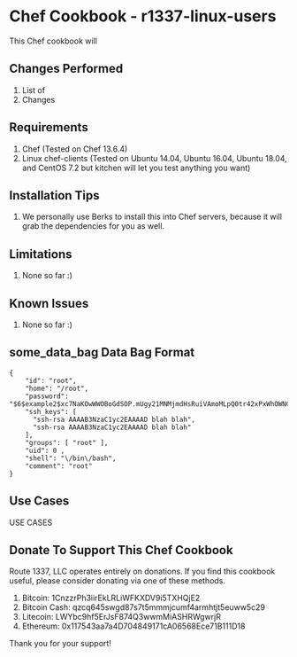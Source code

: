 Chef Cookbook - r1337-linux-users
==============
This Chef cookbook will

Changes Performed
------------
1. List of
2. Changes

Requirements
------------
1. Chef (Tested on Chef 13.6.4)
2. Linux chef-clients (Tested on Ubuntu 14.04, Ubuntu 16.04, Ubuntu 18.04, and CentOS 7.2 but kitchen will let you test anything you want)

Installation Tips
------------

1. We personally use Berks to install this into Chef servers, because it will grab the dependencies for you as well.

Limitations
------------
1. None so far :)

Known Issues
------------
1. None so far :)

some_data_bag Data Bag Format
------------

    {
        "id": "root",
        "home": "/root",
        "password": "$6$example2$xc7NaKOwWWOBoGdSOP.mUgy21MNMjmdHsRuiVAmoMLpQ0tr42xPxWhOWNCPvCClV8lpE3zKr8.TowR0ARoi3a1",
        "ssh_keys": [
          "ssh-rsa AAAAB3NzaC1yc2EAAAAD blah blah",
          "ssh-rsa AAAAB3NzaC1yc2EAAAAD blah blah"
        ],
        "groups": [ "root" ],
        "uid": 0 ,
        "shell": "\/bin\/bash",
        "comment": "root"
    }

Use Cases
------------
USE CASES

Donate To Support This Chef Cookbook
------------
Route 1337, LLC operates entirely on donations. If you find this cookbook useful, please consider donating via one of these methods.

1. Bitcoin: 1CnzzrPh3iirEkLRLiWFKXDV9i5TXHQjE2
2. Bitcoin Cash: qzcq645swgd87s7t5mmmjcumf4armhtjt5euww5c29
3. Litecoin: LWYbc9hf5ErJsF874Q3wwmMiASHRWgwrjR
4. Ethereum: 0x117543aa7a4D704849171cA06568Ece71B111D18

Thank you for your support!


